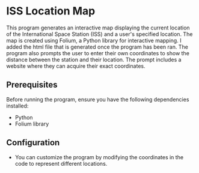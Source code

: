 <h1>ISS Location Map</h1>

This program generates an interactive map displaying the current location of the International Space Station (ISS) and a user's specified location. The map is created using Folium, a Python library for interactive mapping. I added the html file that is generated once the program has been ran. The program also prompts the user to enter their own coordinates to show the distance between the station and their location. The prompt includes a website where they can acquire their exact coordinates. 

<h2>Prerequisites</h2>

  Before running the program, ensure you have the following dependencies installed:
  
  - Python
  - Folium library


<h2>Configuration</h2>

  - You can customize the program by modifying the coordinates in the code to represent different locations.